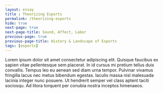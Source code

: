 ```yaml
--- 
layout: essay
title : Theorizing Esports
permalink: /theorizing-esports
hide: true
next-page: true
next-page-title: Sound, Affect, Labor
previous-page: true
previous-page-title: History & Landscape of Esports
tags: [esports]
---
```


Lorem ipsum dolor sit amet consectetur adipiscing elit. Quisque faucibus ex sapien vitae pellentesque sem placerat. In id cursus mi pretium tellus duis convallis. Tempus leo eu aenean sed diam urna tempor. Pulvinar vivamus fringilla lacus nec metus bibendum egestas. Iaculis massa nisl malesuada lacinia integer nunc posuere. Ut hendrerit semper vel class aptent taciti sociosqu. Ad litora torquent per conubia nostra inceptos himenaeos.
